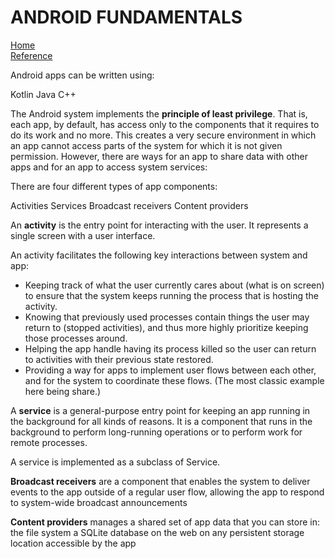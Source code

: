# ANDROID FUNDAMENTALS   
[Home](./README.md)     
[Reference](https://developer.android.com/guide/components/fundamentals) 

Android apps can be written using:

Kotlin
Java
C++

The Android system implements the __principle of least privilege__. That is, each app, by default, has access only to the components that it requires to do its work and no more. This creates a very secure environment in which an app cannot access parts of the system for which it is not given permission. However, there are ways for an app to share data with other apps and for an app to access system services:

There are four different types of app components:

Activities
Services
Broadcast receivers
Content providers


An __activity__ is the entry point for interacting with the user. It represents a single screen with a user interface. 

An activity facilitates the following key interactions between system and app:
* Keeping track of what the user currently cares about (what is on screen) to ensure that the system keeps running the process that is hosting the activity.
* Knowing that previously used processes contain things the user may return to (stopped activities), and thus more highly prioritize keeping those processes around.
* Helping the app handle having its process killed so the user can return to activities with their previous state restored.
* Providing a way for apps to implement user flows between each other, and for the system to coordinate these flows. (The most classic example here being share.)


A __service__ is a general-purpose entry point for keeping an app running in the background for all kinds of reasons. It is a component that runs in the background to perform long-running operations or to perform work for remote processes.  

A service is implemented as a subclass of Service. 

__Broadcast receivers__ are a component that enables the system to deliver events to the app outside of a regular user flow, allowing the app to respond to system-wide broadcast announcements

__Content providers__ manages a shared set of app data that you can store in:
the file system a SQLite database on the web on any persistent storage location accessible by the app